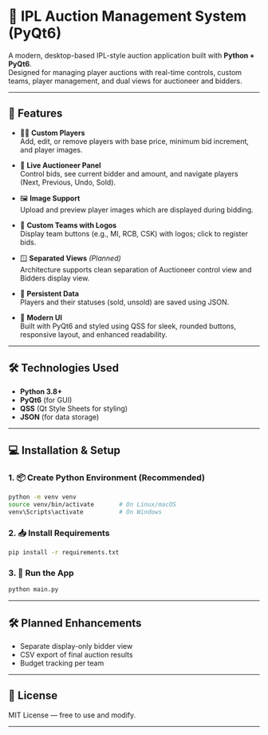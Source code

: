 
# 🏏 IPL Auction Management System (PyQt6)

A modern, desktop-based IPL-style auction application built with **Python + PyQt6**.  
Designed for managing player auctions with real-time controls, custom teams, player management, and dual views for auctioneer and bidders.

---

## 🚀 Features

- 🧑‍💻 **Custom Players**  
  Add, edit, or remove players with base price, minimum bid increment, and player images.

- 🏁 **Live Auctioneer Panel**  
  Control bids, see current bidder and amount, and navigate players (Next, Previous, Undo, Sold).

- 🖼 **Image Support**  
  Upload and preview player images which are displayed during bidding.

- 👥 **Custom Teams with Logos**  
  Display team buttons (e.g., MI, RCB, CSK) with logos; click to register bids.

- 🪟 **Separated Views** *(Planned)*  
  Architecture supports clean separation of Auctioneer control view and Bidders display view.

- 💾 **Persistent Data**  
  Players and their statuses (sold, unsold) are saved using JSON.

- 🎨 **Modern UI**  
  Built with PyQt6 and styled using QSS for sleek, rounded buttons, responsive layout, and enhanced readability.

---

## 🛠 Technologies Used

- **Python 3.8+**
- **PyQt6** (for GUI)
- **QSS** (Qt Style Sheets for styling)
- **JSON** (for data storage)


---

## 💻 Installation & Setup

### 1. 📦 Create Python Environment (Recommended)
```bash
python -m venv venv
source venv/bin/activate       # On Linux/macOS
venv\Scripts\activate          # On Windows
````

### 2. 📥 Install Requirements

```bash
pip install -r requirements.txt
```

### 3. 🚀 Run the App

```bash
python main.py
```

---

## 🛠 Planned Enhancements

* Separate display-only bidder view
* CSV export of final auction results
* Budget tracking per team

---

## 📄 License

MIT License — free to use and modify.

---



